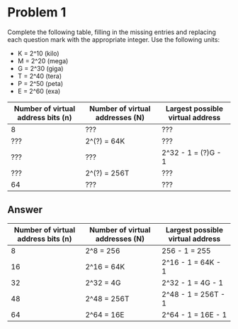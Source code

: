 # Problem 1

Complete the following table, filling in the missing entries and replacing each question mark with the appropriate integer. Use the following units:

- K = 2^10 (kilo)
- M = 2^20 (mega)
- G = 2^30 (giga)
- T = 2^40 (tera)
- P = 2^50 (peta)
- E = 2^60 (exa)

| Number of virtual address bits (n) | Number of virtual addresses (N) | Largest possible virtual address |
| ---------------------------------- | ------------------------------- | -------------------------------- |
| 8                                  | ???                             | ???                              |
| ???                                | 2^(?) = 64K                     | ???                              |
| ???                                | ???                             | 2^32 - 1 = (?)G - 1              |
| ???                                | 2^(?) = 256T                    | ???                              |
| 64                                 | ???                             | ???                              |

## Answer

| Number of virtual address bits (n) | Number of virtual addresses (N) | Largest possible virtual address |
| ---------------------------------- | ------------------------------- | -------------------------------- |
| 8                                  | 2^8 = 256                       | 256 - 1 = 255                    |
| 16                                 | 2^16 = 64K                      | 2^16 - 1 = 64K - 1               |
| 32                                 | 2^32 = 4G                       | 2^32 - 1 = 4G - 1                |
| 48                                 | 2^48 = 256T                     | 2^48 - 1 = 256T - 1              |
| 64                                 | 2^64 = 16E                      | 2^64 - 1 = 16E - 1               |
